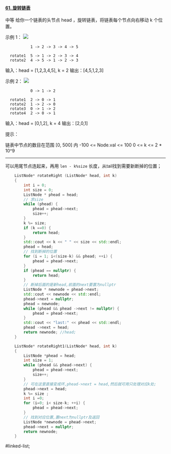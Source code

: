 #### [61. 旋转链表](https://leetcode.cn/problems/rotate-list/description/)
中等
给你一个链表的头节点 head ，旋转链表，将链表每个节点向右移动 k 个位置。

示例 1：
![](https://assets.leetcode.com/uploads/2020/11/13/rotate1.jpg)

```
           1 -> 2 -> 3 -> 4 -> 5

  rotate1  5 -> 1 -> 2 -> 3 -> 4
  rotate2  4 -> 5 -> 1 -> 2 -> 3
```
输入：head = [1,2,3,4,5], k = 2
输出：[4,5,1,2,3]

示例 2：
![](https://assets.leetcode.com/uploads/2020/11/13/roate2.jpg)
```
           0 -> 1 -> 2

  rotate1  2 -> 0 -> 1
  rotate2  1 -> 2 -> 0
  rotate3  0 -> 1 -> 2
  rotate4  2 -> 0 -> 1
```
输入：head = [0,1,2], k = 4
输出：[2,0,1]

提示：

链表中节点的数目在范围 [0, 500] 内
-100 <= Node.val <= 100
0 <= k <= 2 * 10^9
---- ----

可以用尾节点连起来，再用 `len - k%size` 长度，从tail找到需要新断掉的位置；

```cpp
    ListNode* rotateRight (ListNode* head, int k)
    {
        int i = 0;
        int size = 0;
        ListNode * phead = head;
        // 求size
        while (phead) {
            phead = phead->next;
            size++;
        }
        k %= size;
        if (k ==0) {
            return head;
        }
        std::cout << k << " " << size << std::endl;
        phead = head;
        // 找到断掉的位置
        for (i = 1; i<(size-k) && phead; ++i) {
            phead = phead->next;
        }
        if (phead == nullptr) {
            return head;
        }
        // 断掉后面的是新head,前面的next要置为nullptr
        ListNode * newnode = phead->next;
        std::cout << newnode << std::endl;
        phead->next = nullptr;
        phead = newnode;
        while (phead && phead ->next != nullptr) {
            phead = phead->next;
        }
        std::cout << "last:" << phead << std::endl;
        phead ->next = head;
        return newnode; //head;
    }
```

```cpp
    ListNode* rotateRight1(ListNode* head, int k)
    {
        ListNode *phead = head;
        int size = 1;
        while (phead && phead->next) {
            phead = phead->next;
            size++;
        }
        // 可在这里直接变成环,phead->next = head,然后就可用只处理对应k处;
        phead->next = head;
        k %= size ;
        int i =0;
        for (i=0; i< size-k; ++i) {
            phead = phead->next;
        }
        // 找到对应位置,置next为nullptr及返回
        ListNode *newnode = phead->next;
        phead->next = nullptr;
        return newnode;
    }
```
#linked-list;
